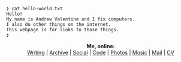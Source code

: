 ```
❯ cat hello-world.txt
Hello!
My name is Andrew Valentine and I fix computers.
I also do other things on the internet.
This webpage is for links to those things.
❯
```

<p align="center">
  <b>Me, online:</b><br>
  <a href="https://www.an-awful-lie.cc/">Writing</a> |
  <a href="https://adialoguetree.wordpress.com">Archive</a> |
  <a href="https://bsky.app/profile/andrewvalentine.bsky.social">Social</a> |
  <a href="https://github.com/andrewvalentine">Code</a> |
  <a href="https://instagram.com/andrewvalentine">Photos</a> |
  <a href="https://sayhitofoxes.bandcamp.com/">Music</a> |
  <a href="mailto:andrew.r.valentine@gmail.com">Mail</a> |
  <a href="http://andrewvalentine.github.io/CV">CV</a>
  <br><br>
</p>
